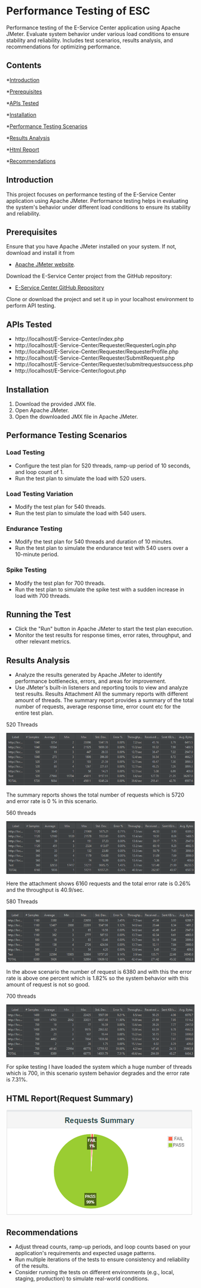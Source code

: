# Performance Testing of ESC

Performance testing of the E-Service Center application using Apache JMeter. Evaluate system behavior under various load conditions to ensure stability and reliability. Includes test scenarios, results analysis, and recommendations for optimizing performance.

## Contents

\*[Introduction](https://github.com/Humaira6/Performance-Testing-of-E-Service-Center/blob/main/readme.md#introduction)

\*[Prerequisites](https://github.com/Humaira6/Performance-Testing-of-E-Service-Center?tab=readme-ov-file#prerequisites)

\*[APIs Tested](https://github.com/Humaira6/Performance-Testing-of-E-Service-Center?tab=readme-ov-file#apis-tested)

\*[Installation](https://github.com/Humaira6/Performance-Testing-of-E-Service-Center?tab=readme-ov-file#installation)

\*[Performance Testing Scenarios](https://github.com/Humaira6/Performance-Testing-of-E-Service-Center?tab=readme-ov-file#performance-testing-scenarios)

\*[Results Analysis](https://github.com/Humaira6/Performance-Testing-of-E-Service-Center?tab=readme-ov-file#results-analysis)

\*[Html Report](https://github.com/Humaira6/Performance-Testing-of-E-Service-Center/blob/main/readme.md#html-reportrequest-summary)

\*[Recommendations](https://github.com/Humaira6/Performance-Testing-of-E-Service-Center?tab=readme-ov-file#recommendations)

## Introduction

This project focuses on performance testing of the E-Service Center application using Apache JMeter. Performance testing helps in evaluating the system's behavior under different load conditions to ensure its stability and reliability.

## Prerequisites

Ensure that you have Apache JMeter installed on your system. If not, download and install it from

- [Apache JMeter website](https://jmeter.apache.org/download_jmeter.cgi).

Download the E-Service Center project from the GitHub repository:

- [E-Service Center GitHub Repository](https://github.com/Humaira6/E-Service-Center)

Clone or download the project and set it up in your localhost environment to perform API testing.

## APIs Tested

- http://localhost/E-Service-Center/index.php
- http://localhost/E-Service-Center/Requester/RequesterLogin.php
- http://localhost/E-Service-Center/Requester/RequesterProfile.php
- http://localhost/E-Service-Center/Requester/SubmitRequest.php
- http://localhost/E-Service-Center/Requester/submitrequestsuccess.php
- http://localhost/E-Service-Center/logout.php

## Installation

1. Download the provided JMX file.
2. Open Apache JMeter.
3. Open the downloaded JMX file in Apache JMeter.

## Performance Testing Scenarios

### Load Testing

- Configure the test plan for 520 threads, ramp-up period of 10 seconds, and loop count of 1.
- Run the test plan to simulate the load with 520 users.

### Load Testing Variation

- Modify the test plan for 540 threads.
- Run the test plan to simulate the load with 540 users.

### Endurance Testing

- Modify the test plan for 540 threads and duration of 10 minutes.
- Run the test plan to simulate the endurance test with 540 users over a 10-minute period.

### Spike Testing

- Modify the test plan for 700 threads.
- Run the test plan to simulate the spike test with a sudden increase in load with 700 threads.

## Running the Test

- Click the "Run" button in Apache JMeter to start the test plan execution.
- Monitor the test results for response times, error rates, throughput, and other relevant metrics.

## Results Analysis

- Analyze the results generated by Apache JMeter to identify performance bottlenecks, errors, and areas for improvement.
- Use JMeter's built-in listeners and reporting tools to view and analyze test results.
  Results Attachment
  All the summary reports with different amount of threads. The summary report provides a summary of the total number of requests, average response time, error count etc for the entire test plan.

520 Threads

![520Threads](https://github.com/Humaira6/Performance-Testing-of-E-Service-Center/blob/main/SS/520Threads.PNG)

The summary reports shows the total number of requests which is 5720 and error rate is 0 % in this scenario.

560 threads

![560Threads](https://github.com/Humaira6/Performance-Testing-of-E-Service-Center/blob/main/SS/560Threads.PNG)

Here the attachment shows 6160 requests and the total error rate is 0.26% and the throughput is 40.9/sec.

580 Threads

![580Threads](https://github.com/Humaira6/Performance-Testing-of-E-Service-Center/blob/main/SS/580Threads.PNG)

In the above scenario the number of request is 6380 and with this the error rate is above one percent which is 1.82% so the system behavior with this amount of request is not so good.

700 threads

![700Threads](https://github.com/Humaira6/Performance-Testing-of-E-Service-Center/blob/main/SS/700Threads.PNG)

For spike testing I have loaded the system which a huge number of threads which is 700, in this scenario system behavior degrades and the error rate is 7.31%.

## HTML Report(Request Summary)

![ReqSum](https://github.com/Humaira6/Performance-Testing-of-E-Service-Center/blob/main/SS/Report_summary.PNG)


## Recommendations

- Adjust thread counts, ramp-up periods, and loop counts based on your application's requirements and expected usage patterns.
- Run multiple iterations of the tests to ensure consistency and reliability of the results.
- Consider running the tests on different environments (e.g., local, staging, production) to simulate real-world conditions.
